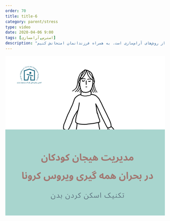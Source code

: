 ```yaml
---
order: 70
title: title-6
category: parent/stress
type: video
date: 2020-04-06 9:00
tags: [استرس,آرامسازی]
description: "تکنیک اسکن کردن بدن یکی از روش‌های آرام‌سازی است. به همراه فرزندانمان امتحانش کنیم"
---
```


[![](../../static/images/stress-body-scan-cover.png)](../../static/videos/stress-body-scan.mp4)